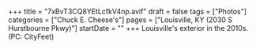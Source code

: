 +++
title = "7xBvT3CQ8YEtLcfkV4np.avif"
draft = false
tags = ["Photos"]
categories = ["Chuck E. Cheese's"]
pages = ["Louisville, KY (2030 S Hurstbourne Pkwy)"]
startDate = ""
+++
Louisville's exterior in the 2010s. (PC: CityFeet)
